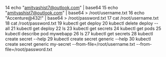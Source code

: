  14  echo "amitvashist7@outlook.com" | base64
   15  echo "amitvashist7@outlook.com" | base64 > /root/username.txt
   16  echo "Accenture@432!" | base64 > /root/password.txt
   17  cat /root/username.txt
   18  cat /root/password.txt
   19  kubectl get deploy
   20  kubectl delete deploy --all
   21  kubectl get deploy
   22  ls
   23  kubectl get secrets
   24  kubectl  get pods
   25  kubectl describe pod mywebapp
   26  ls
   27  kubectl get secrets
   28  kubectl create secret --help
   29  kubectl create secret generic --help
   30  kubectl create secret generic my-secret --from-file=/root/username.txt  --from-file=/root/password.txt
